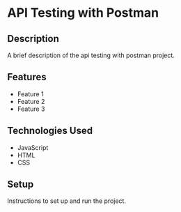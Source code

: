 # API Testing with Postman

## Description

A brief description of the api testing with postman project.

## Features

- Feature 1
- Feature 2
- Feature 3

## Technologies Used

- JavaScript
- HTML
- CSS

## Setup

Instructions to set up and run the project.

